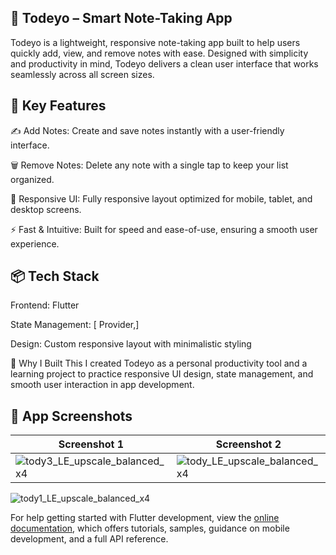 ## 📝 Todeyo – Smart Note-Taking App
Todeyo is a lightweight, responsive note-taking app built to help users quickly add, view, and remove notes with ease. Designed with simplicity and productivity in mind, Todeyo delivers a clean user interface that works seamlessly across all screen sizes.

## 🔧 Key Features
✍️ Add Notes: Create and save notes instantly with a user-friendly interface.

🗑️ Remove Notes: Delete any note with a single tap to keep your list organized.

📱 Responsive UI: Fully responsive layout optimized for mobile, tablet, and desktop screens.

⚡ Fast & Intuitive: Built for speed and ease-of-use, ensuring a smooth user experience.

## 📦 Tech Stack
Frontend: Flutter 

State Management: [ Provider,]

Design: Custom responsive layout with minimalistic styling

🚀 Why I Built This
I created Todeyo as a personal productivity tool and a learning project to practice responsive UI design, state management, and smooth user interaction in app development.



## 📱 App Screenshots

| Screenshot 1 | Screenshot 2 |
|--------------|--------------|
|![tody3_LE_upscale_balanced_x4](https://github.com/user-attachments/assets/6027bee0-3b32-459b-b3c6-888314be7905) |![tody_LE_upscale_balanced_x4](https://github.com/user-attachments/assets/19f61efd-d29e-4357-9872-3e4d28351457)|





![tody1_LE_upscale_balanced_x4](https://github.com/user-attachments/assets/09c30d5d-5a79-479b-b7f6-b043287ae964)



For help getting started with Flutter development, view the
[online documentation](https://docs.flutter.dev/), which offers tutorials,
samples, guidance on mobile development, and a full API reference.

